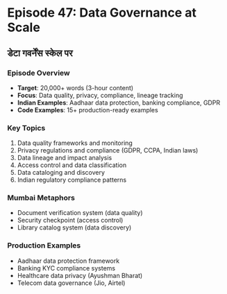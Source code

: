 # Episode 47: Data Governance at Scale
## डेटा गवर्नेंस स्केल पर

### Episode Overview
- **Target**: 20,000+ words (3-hour content)
- **Focus**: Data quality, privacy, compliance, lineage tracking
- **Indian Examples**: Aadhaar data protection, banking compliance, GDPR
- **Code Examples**: 15+ production-ready examples

### Key Topics
1. Data quality frameworks and monitoring
2. Privacy regulations and compliance (GDPR, CCPA, Indian laws)
3. Data lineage and impact analysis
4. Access control and data classification
5. Data cataloging and discovery
6. Indian regulatory compliance patterns

### Mumbai Metaphors
- Document verification system (data quality)
- Security checkpoint (access control)
- Library catalog system (data discovery)

### Production Examples
- Aadhaar data protection framework
- Banking KYC compliance systems
- Healthcare data privacy (Ayushman Bharat)
- Telecom data governance (Jio, Airtel)